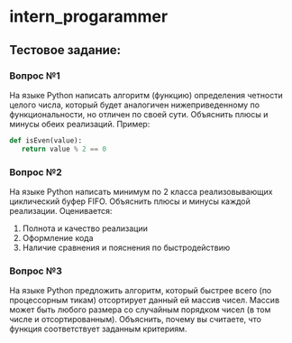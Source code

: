 # intern_progarammer

## Тестовое задание: 
### Вопрос №1 
 На языке Python написать алгоритм (функцию) определения четности целого числа, который будет аналогичен нижеприведенному по функциональности, но отличен по своей сути. Объяснить плюсы и минусы обеих реализаций.
 Пример:
 ```python
 def isEven(value):
    return value % 2 == 0
```
### Вопрос №2 
 На языке Python написать минимум по 2 класса реализовывающих циклический буфер FIFO.
 Объяснить плюсы и минусы каждой реализации. 
 Оценивается:
 1. Полнота и качество реализации
 2. Оформление кода
 3. Наличие сравнения и пояснения по быстродействию 
### Вопрос №3 
 На языке Python предложить алгоритм, который быстрее всего (по процессорным тикам) отсортирует данный ей массив чисел. Массив может быть любого размера со случайным порядком чисел (в том числе и отсортированным). Объяснить, почему вы считаете, что функция соответствует заданным критериям.

